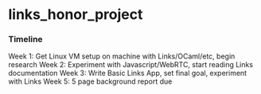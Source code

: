 # links_honor_project
### Timeline
Week 1: Get Linux VM setup on machine with Links/OCaml/etc, begin research
Week 2: Experiment with Javascript/WebRTC, start reading Links documentation
Week 3: Write Basic Links App, set final goal, experiment with Links
Week 5: 5 page background report due
